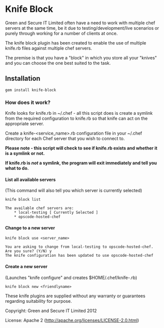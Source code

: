 # Knife Block

Green and Secure IT Limited often have a need to work with multiple chef servers at the same time, be it due to testing/development/live scenarios or purely through working for a number of clients at once.

The knife block plugin has been created to enable the use of multiple knife.rb files against multiple chef servers.

The premise is that you have a "block" in which you store all your "knives" and you can choose the one best suited to the task.

## Installation

    gem install knife-block


### How does it work?

Knife looks for knife.rb in ~/.chef - all this script does is create a symlink from the required configuration to knife.rb so that knife can act on the appropriate server.

Create a knife-<service_name>.rb configuration file in your ~/.chef directory for each Chef server that you wish to connect to. 

**Please note - this script will check to see if knife.rb exists and whether it is a symlink or not.**

**If knife.rb is *not* a symlink, the program will exit immediately and tell you what to do.**

#### List all available servers
(This command will also tell you which server is currently selected)

    knife block list
    
    The available chef servers are:
        * local-testing [ Currently Selected ]
        * opscode-hosted-chef

#### Change to a new server
    knife block use <server_name>
    
    You are asking to change from local-testing to opscode-hosted-chef. Are you sure? (Y/N) y
    The knife configuration has been updated to use opscode-hosted-chef

#### Create a new server
(Launches "knife configure" and creates $HOME/.chef/knife-<friendlyname>.rb)

    knife block new <friendlyname>



These knife plugins are supplied without any warranty or guarantees regarding suitability for purpose.

Copyright: Green and Secure IT Limited 2012

License: Apache 2 (http://apache.org/licenses/LICENSE-2.0.html)
